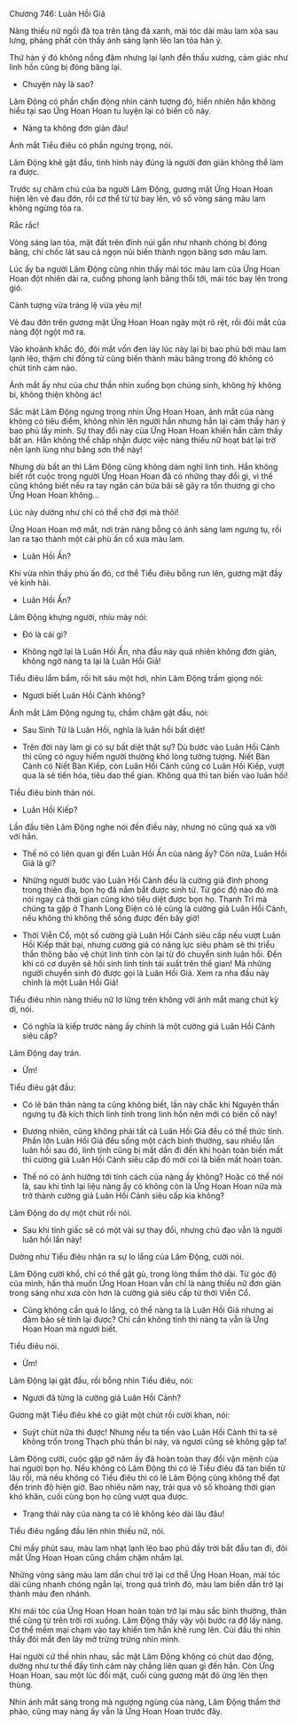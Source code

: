 




Chương 746: Luân Hồi Giả


Nàng thiếu nữ ngồi đả tọa trên tảng đá xanh, mái tóc dài màu lam xõa sau lưng, phảng phất còn thấy ánh sáng lạnh lẽo lan tỏa hàn ý.

Thứ hàn ý đó không nồng đậm nhưng lại lạnh đến thấu xương, cảm giác như linh hồn cũng bị đóng băng lại.

- Chuyện này là sao?

Lâm Động có phần chấn động nhìn cảnh tượng đó, hiển nhiên hắn không hiểu tại sao Ứng Hoan Hoan tu luyện lại có biến cố này.

- Nàng ta không đơn giản đâu!

Ánh mắt Tiểu điêu có phần ngưng trọng, nói.

Lâm Động khẽ gật đầu, tình hình này đúng là người đơn giản không thể làm ra được.

Trước sự chăm chú của ba người Lâm Động, gương mặt Ứng Hoan Hoan hiện lên vẻ đau đớn, rồi cơ thể từ từ bay lên, vô số vòng sáng màu lam không ngừng tỏa ra.

Rắc rắc!

Vòng sáng lan tỏa, mặt đất trên đỉnh núi gần như nhanh chóng bị đóng băng, chỉ chốc lát sau cả ngọn núi biến thành ngọn băng sơn màu lam.

Lúc ấy ba người Lâm Động cũng nhìn thấy mái tóc màu lam của Ứng Hoan Hoan đột nhiên dài ra, cuồng phong lạnh băng thổi tới, mái tóc bay lên trong gió.

Cảnh tượng vừa tráng lệ vừa yêu mị!

Vẻ đau đớn trên gương mặt Ứng Hoan Hoan ngày một rõ rệt, rồi đôi mắt của nàng đột ngột mở ra.

Vào khoảnh khắc đó, đôi mắt vốn đen láy lúc này lại bị bao phủ bởi màu lam lạnh lẽo, thậm chí đồng tử cũng biến thành màu băng trong đó không có chút tình cảm nào.

Ánh mắt ấy như của chư thần nhìn xuống bọn chúng sinh, không hỷ không bi, không thiện không ác!

Sắc mặt Lâm Động ngưng trọng nhìn Ứng Hoan Hoan, ánh mắt của nàng không có tiêu điểm, không nhìn lên người hắn nhưng hắn lại cảm thấy hàn ý bao phủ lấy mình. Sự thay đổi này của Ứng Hoan Hoan khiến hắn cảm thấy bất an. Hắn không thể chấp nhận được việc nàng thiếu nữ hoạt bát lại trở nên lạnh lùng như băng sơn thế này!

Nhưng dù bất an thì Lâm Động cũng không dám nghĩ linh tinh. Hắn không biết rốt cuộc trong người Ứng Hoan Hoan đã có những thay đổi gì, vì thế cũng không biết nếu ra tay ngăn cản bừa bãi sẽ gây ra tổn thương gì cho Ứng Hoan Hoan không…

Lúc này dường như chỉ có thể chờ đợi mà thôi!

Ứng Hoan Hoan mở mắt, nơi trán nàng bỗng có ánh sáng lam ngưng tụ, rồi lan ra tạo thành một cái phù ấn cổ xưa màu lam.

- Luân Hồi Ấn?

Khi vừa nhìn thấy phù ấn đó, cơ thể Tiểu điêu bỗng run lên, gương mặt đầy vẻ kinh hãi.

- Luân Hồi Ấn?

Lâm Động khựng người, nhíu mày nói:

- Đó là cái gì?

- Không ngờ lại là Luân Hồi Ấn, nha đầu này quả nhiên không đơn giản, không ngờ nàng ta lại là Luân Hồi Giả!

Tiểu điêu lẩm bẩm, rồi hít sâu một hơi, nhìn Lâm Động trầm giọng nói:

- Ngươi biết Luân Hồi Cảnh không?

Ánh mắt Lâm Động ngưng tụ, chầm chậm gật đầu, nói:

- Sau Sinh Tử là Luân Hồi, nghĩa là luân hồi bất diệt!

- Trên đời này làm gì có sự bất diệt thật sự? Dù bước vào Luân Hồi Cảnh thì cũng có nguy hiểm người thường khó lòng tưởng tượng. Niết Bàn Cảnh có Niết Bàn Kiếp, còn Luân Hồi Cảnh cũng có Luân Hồi Kiếp, vượt qua là sẽ tiến hóa, tiêu dao thế gian. Không qua thì tan biến vào luân hồi!

Tiểu điêu bình thản nói.

- Luân Hồi Kiếp?

Lần đầu tiên Lâm Động nghe nói đến điều này, nhưng nó cũng quá xa vời với hắn.

- Thế nó có liên quan gì đến Luân Hồi Ấn của nàng ấy? Còn nữa, Luân Hồi Giả là gì?

- Những người bước vào Luân Hồi Cảnh đều là cường giả đỉnh phong trong thiên địa, bọn họ đã nắm bắt được sinh tử. Từ góc độ nào đó mà nói ngay cả thời gian cũng khó tiêu diệt được bọn họ. Thanh Trĩ mà chúng ta gặp ở Thanh Long Điện có lẽ cũng là cường giả Luân Hồi Cảnh, nếu không thì không thể sống được đến bây giờ!

- Thời Viễn Cổ, một số cường giả Luân Hồi Cảnh siêu cấp nếu vượt Luân Hồi Kiếp thất bại, nhưng cường giả có năng lực siêu phàm sẽ thi triểu thần thông bảo vệ chút linh tính còn lại từ đó chuyển sinh luân hồi. Đến khi có cơ duyên sẽ hồi sinh linh tính tái xuất trên thế gian! Mà những người chuyển sinh đó được gọi là Luân Hồi Giả. Xem ra nha đầu này chính là một Luân Hồi Giả!

Tiểu điêu nhìn nàng thiếu nữ lơ lửng trên không với ánh mắt mang chút kỳ dị, nói.

- Có nghĩa là kiếp trước nàng ấy chính là một cường giả Luân Hồi Cảnh siêu cấp?

Lâm Động day trán.

- Ừm!

Tiểu điêu gật đầu:

- Có lẽ bản thân nàng ta cũng không biết, lần này chắc khi Nguyên thần ngưng tụ đã kích thích linh tính trong linh hồn nên mới có biến cố này!

- Đương nhiên, cũng không phải tất cả Luân Hồi Giả đều có thể thức tỉnh. Phần lớn Luân Hồi Giả đều sống một cách bình thường, sau nhiều lần luân hồi sau đó, linh tính cũng bị mất dần đi đến khi hoàn toàn biến mất thì cường giả Luân Hồi Cảnh siêu cấp đó mới coi là biến mất hoàn toàn.

- Thế nó có ảnh hưởng tới tính cách của nàng ấy không? Hoặc có thể nói là, sau khi tỉnh lại liệu nàng ấy có không còn là Ứng Hoan Hoan nữa mà trở thành cường giả Luân Hồi Cảnh siêu cấp kia không?

Lâm Động do dự một chút rồi nói.

- Sau khi tỉnh giấc sẽ có một vài sự thay đổi, nhưng chủ đạo vẫn là người luân hồi lần này!

Dường như Tiểu điêu nhận ra sự lo lắng của Lâm Động, cười nói.

Lâm Động cười khổ, chỉ có thể gật gù, trong lòng thầm thở dài. Từ góc độ của mình, hắn thà muốn Ứng Hoan Hoan vẫn chỉ là nàng thiếu nữ đơn giản trong sáng như xưa còn hơn là cường giả siêu cấp từ thời Viễn Cổ.

- Cũng không cần quá lo lắng, có thể nàng ta là Luân Hồi Giả nhưng ai đảm bảo sẽ tỉnh lại được? Chỉ cần không tỉnh thì nàng ta vẫn là Ứng Hoan Hoan mà ngươi biết.

Tiểu điêu nói.

- Ừm!

Lâm Động lại gật đầu, rồi bỗng nhìn Tiểu điêu, nói:

- Ngươi đã từng là cường giả Luân Hồi Cảnh?

Gương mặt Tiểu điêu khẽ co giật một chút rồi cười khan, nói:

- Suýt chút nữa thì được! Nhưng nếu ta tiến vào Luân Hồi Cảnh thì ta sẽ không trốn trong Thạch phù thần bí này, và ngươi cũng sẽ không gặp ta!

Lâm Động cười, cuộc gặp gỡ năm ấy đã hoàn toàn thay đổi vận mệnh của hai người bọn họ. Nếu không có Lâm Động thì có lẽ Tiểu điêu đã tan biến từ lâu rồi, mà nếu không có Tiểu điêu thì có lẽ Lâm Động cũng không thể đạt đến trình độ hiện giờ. Bao nhiêu năm nay, trải qua vô số khoảng thời gian khó khăn, cuối cùng bọn họ cũng vượt qua được.

- Trạng thái này của nàng ta có lẽ không kéo dài lâu đâu!

Tiểu điêu ngẩng đầu lên nhìn thiếu nữ, nói.

Chỉ mấy phút sau, màu lam nhạt lạnh lẽo bao phủ đầy trời bắt đầu tan đi, đôi mắt Ứng Hoan Hoan cũng chầm chậm nhắm lại.

Những vòng sáng màu lam dần chui trở lại cơ thể Ứng Hoan Hoan, mái tóc dài cũng nhanh chóng ngắn lại, trong quá trình đó, màu lam biến dần trở lại thành màu đen nhánh.

Khi mái tóc của Ứng Hoan Hoan hoàn toàn trở lại màu sắc bình thường, thân thể cũng từ trên trời rơi xuống. Lâm Động thấy vậy vội bước ra đỡ lấy nàng. Cơ thể mềm mại chạm vào tay khiến tim hắn khẽ rung lên. Cúi đầu thì nhìn thấy đôi mắt đen láy mở trừng trừng nhìn mình.

Hai người cứ thế nhìn nhau, sắc mặt Lâm Động không có chút dao động, dường như tư thế đầy tình cảm này chẳng liên quan gì đến hắn. Còn Ứng Hoan Hoan, sau một lúc đối mặt, cuối cùng gương mặt đỏ ửng lên thẹn thùng.

Nhìn ánh mắt sáng trong mà ngượng ngùng của nàng, Lâm Động thầm thở phào, cũng may nàng ấy vẫn là Ứng Hoan Hoan trước đây.




